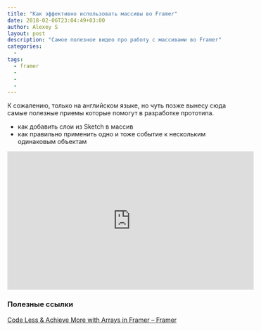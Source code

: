 ```yaml
---
title: "Как эффективно использовать массивы во Framer"
date: 2018-02-06T23:04:49+03:00
author: Alexey S
layout: post
description: "Самое полезное видео про работу с массивами во Framer"
categories:
  - 
tags:
  - framer
  - 
  - 
  - 
---
```

К сожалению, только на английском языке, но чуть позже вынесу сюда самые полезные приемы которые помогут в разработке прототипа.

- как добавить слои из Sketch в массив
- как правильно применить одно и тоже событие к нескольким одинаковым объектам 


<div class="embed-responsive embed-responsive-16by9">
	<iframe width="560" height="315" src="https://www.youtube.com/embed/kJYI4oYrHik?rel=0" frameborder="0" allow="autoplay; encrypted-media" allowfullscreen></iframe>
</div>

### Полезные ссылки

[Code Less & Achieve More with Arrays in Framer – Framer](https://blog.framer.com/code-less-achieve-more-with-arrays-in-framer-c43594d13d59)